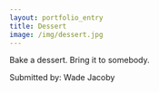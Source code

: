 ```yaml
---
layout: portfolio_entry
title: Dessert
image: /img/dessert.jpg
---
```

Bake a dessert. Bring it to somebody.

Submitted by: Wade Jacoby
